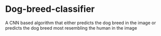 # Dog-breed-classifier
A CNN based algorithm that either predicts the dog breed in the image or predicts the dog breed most resembling the human in the image
